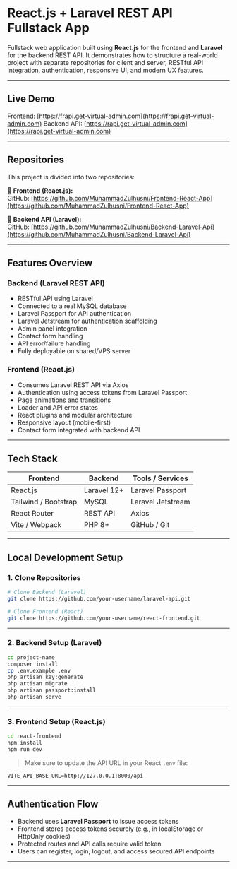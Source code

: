 # React.js + Laravel REST API Fullstack App

Fullstack web application built using **React.js** for the frontend and **Laravel** for the backend REST API. It demonstrates how to structure a real-world project with separate repositories for client and server, RESTful API integration, authentication, responsive UI, and modern UX features.

---

## Live Demo

Frontend: [https://frapi.get-virtual-admin.com](https://frapi.get-virtual-admin.com)
Backend API: [https://rapi.get-virtual-admin.com](https://rapi.get-virtual-admin.com)

---

## Repositories

This project is divided into two repositories:

🔹 **Frontend (React.js):**  
GitHub: [https://github.com/MuhammadZulhusni/Frontend-React-App](https://github.com/MuhammadZulhusni/Frontend-React-App)

🔹 **Backend API (Laravel):**  
GitHub: [https://github.com/MuhammadZulhusni/Backend-Laravel-Api](https://github.com/MuhammadZulhusni/Backend-Laravel-Api)

---

## Features Overview

### Backend (Laravel REST API)
- RESTful API using Laravel
- Connected to a real MySQL database
- Laravel Passport for API authentication
- Laravel Jetstream for authentication scaffolding
- Admin panel integration
- Contact form handling
- API error/failure handling
- Fully deployable on shared/VPS server

### Frontend (React.js)
- Consumes Laravel REST API via Axios
- Authentication using access tokens from Laravel Passport
- Page animations and transitions
- Loader and API error states
- React plugins and modular architecture
- Responsive layout (mobile-first)
- Contact form integrated with backend API

---

## Tech Stack

| Frontend        | Backend       | Tools / Services |
|-----------------|---------------|------------------|
| React.js        | Laravel 12+    | Laravel Passport |
| Tailwind / Bootstrap | MySQL    | Laravel Jetstream |
| React Router    | REST API       | Axios             |
| Vite / Webpack  | PHP 8+         | GitHub / Git      |

---

## Local Development Setup

### 1. Clone Repositories

```bash
# Clone Backend (Laravel)
git clone https://github.com/your-username/laravel-api.git

# Clone Frontend (React)
git clone https://github.com/your-username/react-frontend.git
```

---

### 2. Backend Setup (Laravel)

```bash
cd project-name
composer install
cp .env.example .env
php artisan key:generate
php artisan migrate
php artisan passport:install
php artisan serve
```

---

### 3. Frontend Setup (React.js)

```bash
cd react-frontend
npm install
npm run dev
```

> Make sure to update the API URL in your React `.env` file:
```
VITE_API_BASE_URL=http://127.0.0.1:8000/api
```

---

## Authentication Flow

- Backend uses **Laravel Passport** to issue access tokens
- Frontend stores access tokens securely (e.g., in localStorage or HttpOnly cookies)
- Protected routes and API calls require valid token
- Users can register, login, logout, and access secured API endpoints

---

